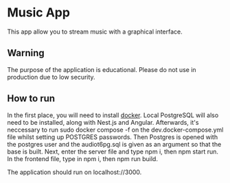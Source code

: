 # Music App

This app allow you to stream music with a graphical interface.

## Warning

The purpose of the application is educational. Please do not use in production due to low security.

## How to run

In the first place, you will need to install [docker](https://docs.docker.com/compose/install/). Local PostgreSQL will also need to be installed, along with Nest.js and Angular.
Afterwards, it's neccessary to run sudo docker compose -f on the dev.docker-compose.yml file whilst setting up POSTGRES passwords. Then Postgres is opened with the postgres user and the audiot6pg.sql is given as an argument so that the base is built. Next, enter the server file and type npm i, then npm start run. In the frontend file, type in npm i, then npm run build.

The application should run on localhost://3000.
